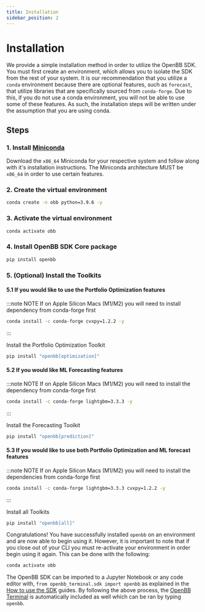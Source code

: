 ```yaml
---
title: Installation
sidebar_position: 2
---
```


# Installation

We provide a simple installation method in order to utilize the OpenBB SDK. You must first create an environment, which allows you to isolate the SDK from the rest of your system. It is our recommendation that you utilize a `conda` environment because there are optional features, such as `forecast`, that utilize libraries that are specifically sourced from `conda-forge`. Due to this, if you do not use a conda environment, you will not be able to use some of these features. As such, the installation steps will be written under the assumption that you are using conda.

## Steps

### 1. **Install [Miniconda](https://docs.conda.io/en/latest/miniconda.html)**

   Download the `x86_64` Miniconda for your respective system and follow along
   with it's installation instructions. The Miniconda architecture MUST be
   `x86_64` in order to use certain features.

### 2. **Create the virtual environment**

```bash
conda create -n obb python=3.9.6 -y
```

### 3. **Activate the virtual environment**

```bash
conda activate obb
```

### 4. **Install OpenBB SDK Core package**

```bash
pip install openbb
```

### 5. **(Optional) Install the Toolkits**

#### 5.1 **If you would like to use the Portfolio Optimization features**

:::note NOTE
If on Apple Silicon Macs (M1/M2) you will need to install dependency from conda-forge first
```bash
conda install -c conda-forge cvxpy=1.2.2 -y
```
:::


Install the Portfolio Optimization Toolkit

```bash
pip install "openbb[optimization]"
```

#### 5.2 **If you would like ML Forecasting features**

:::note NOTE
If on Apple Silicon Macs (M1/M2) you will need to install the dependency from conda-forge first
```bash
conda install -c conda-forge lightgbm=3.3.3 -y
```
:::

Install the Forecasting Toolkit

```bash
pip install "openbb[prediction]"
```

#### 5.3 **If you would like to use both Portfolio Optimization and ML forecast features**

:::note NOTE
If on Apple Silicon Macs (M1/M2) you will need to install the dependencies from conda-forge first
```bash
conda install -c conda-forge lightgbm=3.3.3 cvxpy=1.2.2 -y
```
:::

Install all Toolkits

```bash
pip install "openbb[all]"
```

Congratulations! You have successfully installed `openbb` on an environment and are now able to begin using it. However, it is important to note that if you close out of your CLI you must re-activate your environment in order begin using it again. This can be done with the following:

```bash
conda activate obb
```

The OpenBB SDK can be imported to a Jupyter Notebook or any code editor with, `from openbb_terminal.sdk import openbb` as explained in the [How to use the SDK](https://docs.openbb.co/sdk/guides/basics) guides. By following the above process, the [OpenBB Terminal](https://docs.openbb.co/terminal) is automatically included as well which can be ran by typing `openbb`.

